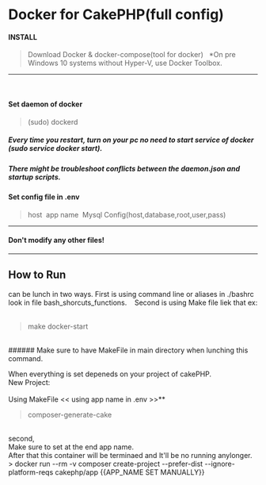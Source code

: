 # Docker for CakePHP(full config)

#### INSTALL
>Download Docker & docker-compose(tool for docker)
&nbsp;
>*On pre Windows 10 systems without Hyper-V, use Docker Toolbox.
***
&nbsp;
#### Set daemon of docker
>(sudo) dockerd&nbsp;
##### Every time you restart, turn on your pc no need to start service of docker (sudo service docker start).&nbsp;
##### There might be troubleshoot conflicts between the daemon.json and startup scripts.&nbsp;

#### Set config file in .env
> host&nbsp;
> app name&nbsp;
> Mysql Config(host,database,root,user,pass)&nbsp;
***
#### Don't modify any other files!
***

## How to Run
can be lunch in two ways.
First is using command line or aliases in ./bashrc look in file bash_shorcuts_functions.&nbsp;
&nbsp;
Second is using Make file liek that ex: <br />
<br />
>make docker-start 
<br />
###### Make sure to have MakeFile in main directory when lunching this command.

When everything is set depeneds on your project of cakePHP.
<br />
New Project: <br /> <br />
Using MakeFile << using app name in .env >>** <br />
>composer-generate-cake  <br />
<br />
second, <br />
Make sure to set at the end app name. <br />
After that this container will be terminaed and It'll be no running anylonger. <br />
> docker run --rm -v composer create-project --prefer-dist --ignore-platform-reqs cakephp/app {{APP_NAME SET MANUALLY}} <br />


